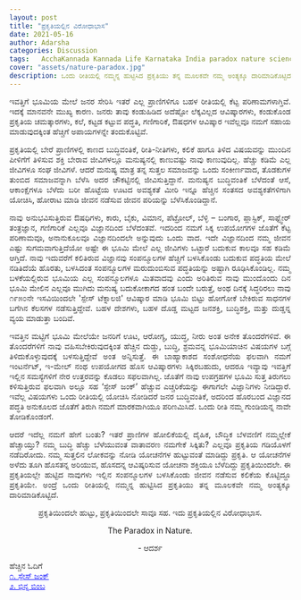 ```yaml
---
layout: post
title: "ಪ್ರಕೃತಿಯಲ್ಲಿನ ವಿರೋಧಾಭಾಸ"
date: 2021-05-16
author: Adarsha
categories: Discussion
tags:	AcchaKannada Kannada Life Karnataka India paradox nature science physics research analogy
cover: "assets/nature-paradox.jpg"
description: ಒಂದು ರೀತಿಯಲ್ಲಿ ನಮ್ಮನ್ನ ಹುಟ್ಟಿಸಿದ ಪ್ರಕೃತಿಯು ತನ್ನ ಮೂಲಕವೇ ನಮ್ಮ ಅಂತ್ಯಕ್ಕೂ ದಾರಿಮಾಡಿಕೊಟ್ಟಿದೆ.
---
```


<p align = "justify"> ಇವತ್ತಿಗೆ ಭೂಮಿಯ ಮೇಲೆ ಜನರ ಸೇರಿಸಿ ಇತರೆ ಎಲ್ಲ ಪ್ರಾಣಿಗಳಿಗೂ ಬಹಳ ರೀತಿಯಲ್ಲಿ ಕೆಟ್ಟ ಪರಿಣಾಮಗಳಾಗ್ತಿವೆ. ಇದಕ್ಕೆ ಮಾನವನೇ ಮುಖ್ಯ ಕಾರಣ. ಜನರು ತಾವು ಕಂಡುಹಿಡಿದ ಅದೆಷ್ಟೋ ಲೆಕ್ಕವಿಲ್ಲದ ಆವಿಷ್ಕಾರಗಳು, ಕಂಡುಕೊಂಡ ಪ್ರಕೃತಿಯ ಚಮತ್ಕಾರಗಳು, ಕಲೆ, ಕಟ್ಟಡ ಕಟ್ಟುವ ಪದ್ಧತಿ, ಗಣಿಗಾರಿಕೆ, ಔಷಧಗಳ ಆವಿಷ್ಕಾರ ಇವೆಲ್ಲವೂ ನಮಗೆ ಸಹಾಯ ಮಾಡುವುದಕ್ಕಿಂತ ಹೆಚ್ಚಿಗೆ ಅಪಾಯಗಳನ್ನೇ ತಂದುಕೊಟ್ಟಿವೆ. </p>

<p align = "justify"> ಪ್ರಕೃತಿಯಲ್ಲಿ ಬೇರೆ ಪ್ರಾಣಿಗಳಲ್ಲಿ ಕಾಣದ ಬುದ್ಧಿವಂತಿಕೆ, ರೀತಿ-ನೀತಿಗಳು, ಕಲಿಕೆ ಹಾಗೂ ತಿಳಿದ ವಿಷಯವನ್ನು ಮುಂದಿನ ಪೀಳಿಗೆಗೆ ತಿಳಿಸುವ ಶಕ್ತಿ ಬೇರಾವ ಜೀವಿಗಳಲ್ಲೂ ಮನುಷ್ಯನಲ್ಲಿ ಕಾಣುವಷ್ಟು ನಾವು ಕಾಣುವುದಿಲ್ಲ. ಹೆಚ್ಚು ಕಡಿಮೆ ಎಲ್ಲ ಜೀವಿಗಳೂ ಸಂಘ ಜೀವಿಗಳೆ. ಆದರೆ ಮನುಷ್ಯ ಮಾತ್ರ ತನ್ನ ಸುತ್ತಲ ಸಮಾಜವನ್ನು ಒಂದು ಸಂಕೀರ್ಣವಾದ, ತೊಡಕುಗಳ ತುಂಬಿದ ಸಮಾಜವನ್ನಾಗಿ ಬೆಳೆಸಿ ಅದರ ಚೌಕಟ್ಟಿನಲ್ಲಿ ಜೀವಿಸುತ್ತಿದ್ದಾನೆ. ಮನುಷ್ಯನ ಬುದ್ಧಿವಂತಿಕೆ ಬೆಳೆದಂತೆ ಆಸೆ, ಆಕಾಂಕ್ಷೆಗಳೂ ಬೆಳೆದು ಬರೀ ಹೊಟ್ಟೆಯ ಊಟದ ಅವಶ್ಯಕತೆ ಮೀರಿ ಇನ್ನೂ ಹೆಚ್ಚಿನ ಸಂತಸದ ಅವಶ್ಯಕತೆಗಳಿಗಾಗಿ ಯೋಚಿಸಿ, ಹೋರಾಟ ಮಾಡಿ ಜೀವನ ನಡೆಸುವ ಜೀವನ ಪರಿಯನ್ನು ಬೆಳೆಸಿಕೊಂಡಿದ್ದಾನೆ. </p>

<p align = "justify"> ನಾವು ಅನುಭವಿಸುತ್ತಿರುವ ಔಷಧಿಗಳು, ಕಾರು, ಬೈಕು, ವಿಮಾನ, ಪೆಟ್ರೋಲ್, ಬೆಳ್ಳಿ – ಬಂಗಾರ, ಪ್ಲಾಸ್ಟಿಕ್, ಸಾಫ್ಟ್ವೇರ್ ತಂತ್ರಜ್ಞಾನ, ಗಣಿಗಾರಿಕೆ ಎಲ್ಲವೂ ವಿಜ್ಞಾನದಿಂದ ಬೆಳೆದಂತವೆ. ಇದರಿಂದ ನಮಗೆ ಸಿಕ್ಕ ಉಪಯೋಗಗಳ ಜೊತೆಗೆ ಕೆಟ್ಟ ಪರಿಣಾಮವೂ, ಅನಾನುಕೂಲವೂ ವಿಜ್ಞಾನದಿಂದಲೇ ಅನ್ನುವುದು ಒಂದು ವಾದ. ಇದೇ ವಿಜ್ಞಾನದಿಂದ ನಮ್ಮ ಜೀವನ ಎಷ್ಟು ಸುಗಮವಾಗುತ್ತಿದೆಯೋ ಅಷ್ಟೇ ಈ ಭೂಮಿ ಮೇಲೆ ಎಲ್ಲ ಜೀವಿಗಳು ಒಟ್ಟಾರೆ ಬದುಕುವ ಕಾಲವೂ ಸಹ ಕಡಿಮೆ ಆಗ್ತಿದೆ. ನಾವು ಇದುವರೆಗೆ ಕಲಿತಿರುವ ವಿಜ್ಞಾನವು ಸಂಪನ್ಮೂಲಗಳ  ಹೆಚ್ಚಿಗೆ ಬಳಸಿಕೊಂಡು ಬದುಕುವ ಪದ್ಧತಿಯ ಮೇಲೆ ನಡಿತಿದೆಯೆ ಹೊರತು, ಬಳಸಿದಂತ ಸಂಪನ್ಮೂಲಗಳ ಮರುದುಂಬಿಸುವ ಪದ್ಧತಿಯನ್ನು ಅಷ್ಟಾಗಿ ರೂಢಿಸಿಕೊಂಡಿಲ್ಲ. ನಮ್ಮ ಬಳಕೆಯಲ್ಲಿರುವ ಭೂಮಿಯ ಎಲ್ಲ ಸಂಪನ್ಮೂಲಗಳೂ ಮಿತವಾದವು ಎಂದು ಅರಿತಿರುವ ನಾವು ಮುಂದೊಂದು ದಿನ ಭೂಮಿ ಮೇಲಿನ ಎಲ್ಲವೂ ಮುಗಿದು ಮನುಷ್ಯ ಬದುಕೋಕಾಗದ ಹಂತ ಬಂದೇ ಬರುತ್ತೆ, ಅಂಥ ದಿನಕ್ಕೆ ಸಿದ್ಧರಿರಲು ನಾವು ೧೯೫೦ನೇ ಇಸವಿಯಿಂದಲೇ 'ಸ್ಪೇಸ್ ಟೆಕ್ನಾಲಜಿ' ಆವಿಷ್ಕಾರ ಮಾಡಿ ಭೂಮಿ ಬಿಟ್ಟು ಹೋಗೋಕೆ ಬೇಕಿರುವ ಸಾಧನಗಳ ಬಗೆಗಿನ ಕೆಲಸಗಳ ನಡೆಸುತ್ತಿದ್ದೇವೆ. ಬಹಳ ದೇಶಗಳು, ಬಹಳ ದೊಡ್ಡ ಮಟ್ಟದ ಜನಶಕ್ತಿ, ಬುದ್ಧಿಶಕ್ತಿ, ಮತ್ತು ದುಡ್ಡನ್ನ ವ್ಯಯ ಮಾಡುತ್ತಾ ಬಂದಿವೆ. </p>

<p align = "justify"> ಇವತ್ತಿನ ಮಟ್ಟಿಗೆ ಭೂಮಿ ಮೇಲೆಯೇ ಜನರಿಗೆ ಊಟ, ಆರೋಗ್ಯ, ಯುದ್ಧ, ನೀರು ಅಂತ ಅನೇಕ ತೊಂದರೆಗಳಿವೆ. ಈ ತೊಂದರೆಗಳಿಗೆ ನಾವು ವಹಿಸಬೇಕಿರುವುದಕ್ಕಿಂತ ಹೆಚ್ಚಿನ ದುಡ್ಡು, ಬುದ್ಧಿ, ಶ್ರಮವನ್ನ ಭೂಮಿಯಾಚಿನ ವಿಷಯಗಳ ಬಗ್ಗೆ ತಿಳಿದುಕೊಳ್ಳುವುದಕ್ಕೆ ಬಳಸುತ್ತಿದ್ದೇವೆ ಅಂತ ಅನ್ನಿಸುತ್ತೆ. ಈ ಬಾಹ್ಯಾಕಾಶದ ಸಂಶೋಧನೆಯ ಫಲವಾಗಿ ನಮಗೆ ಇಂಟರ್ನೆಟ್, ಇ-ಮೇಲ್ ನಂಥ ಉಪಯೋಗದ ಹೊಸ ಆವಿಷ್ಕಾರಗಳು ಸಿಕ್ಕಿರಬಹುದು, ಆದರೂ ಇವ್ಯಾವು ಇವತ್ತಿಗೆ ಇಲ್ಲಿನ ಸಮಸ್ಯೆಗಳಿಗೆ ನೇರ ಉತ್ತರವನ್ನು ಕೊಡಲು ಸಫಲವಾಗಿಲ್ಲ. ಜೊತೆಗೆ ನಾವು ಉಪಗ್ರಹಗಳ ಭೂಮಿ ಸುತ್ತ ತಿರುಗಲು ಕಳಿಸುತ್ತಿರುವ ಫಲವಾಗಿ ಅಲ್ಲೂ ಸಹ ‘ಸ್ಪೇಸ್ ಜಂಕ್’ ಹೆಚ್ಚುವ ಎಚ್ಚರಿಕೆಯನ್ನು ಈಗಾಗಲೇ ವಿಜ್ಞಾನಿಗಳು ನೀಡಿದ್ದಾರೆ. ಇವೆಲ್ಲ ವಿಷಯಗಳು ಒಂದು ರೀತಿಯಲ್ಲಿ ಯೋಚಿಸಿ ನೋಡಿದರೆ ಜನರ ಬುದ್ಧಿವಂತಿಕೆ, ಅದರಿಂದ ಹೊರಬಂದ ವಿಜ್ಞಾನದ ಪದ್ಧತಿ ಅನುಕೂಲದ ಜೊತೆಗೆ ತಿರುಗಿ ನಮಗೆ ಮಾರಕವಾಗಿಯೂ ಪರಿಣಮಿಸಿದೆ. ಒಂದು ರೀತಿ ನಮ್ಮ ಗುಂಡಿಯನ್ನ ನಾವೇ ತೋಡಿಕೊಂಡಂಗೆ. </p>

<p align = "justify"> ಆದರೆ ಇದೆಲ್ಲ ನಮಗೆ ಹೇಗೆ ಬಂತು? ಇತರೆ ಪ್ರಾಣಿಗಳ ಹೋಲಿಕೆಯಲ್ಲಿ ದೈಹಿಕ, ಬೌದ್ಧಿಕ ಬೆಳವಣಿಗೆ ನಮ್ಮಲ್ಲೇಕೆ ಹೆಚ್ಚಾಯ್ತು? ನಮ್ಮ ಬುದ್ಧಿ ಹೆಚ್ಚು ಬೆಳೆಯುವಂತ ವಾತಾವರಣ ನಮಗೇಕೆ ಸಿಕ್ಕಿತು? ಎಲ್ಲವೂ ಪ್ರಕೃತಿಯ ಗಡಿಯೊಳಗೆ ನಡೆದಿರೋದು. ನಮ್ಮ ಸುತ್ತಲಿನ ಲೋಕವನ್ನು ನೋಡಿ ಯೋಚನೆಗಳ ಹುಟ್ಟುವಂತೆ ಮಾಡಿದ್ದು ಪ್ರಕೃತಿ. ಆ ಯೋಚನೆಗಳ ಅಳೆದು ತೂಗಿ ಹೊಸತನ್ನ ಅರಿಯುವ, ಹೊಸದನ್ನ ಆವಿಷ್ಕರಿಸುವ ಯೋಚನಾ ಶಕ್ತಿಯೂ ಬೆಳೆದಿದ್ದು ಪ್ರಕೃತಿಯಿಂದಲೇ. ಈ ಪ್ರಕೃತಿಯಲ್ಲೇ ಹುಟ್ಟಿದ ನಾವುಗಳು ಇಲ್ಲಿನ ಸಂಪನ್ಮೂಲಗಳ ಬಳಸಿಕೊಂಡು ಜೀವನ ನಡೆಸುವ ಕಲಿಕೆಯ ಕೊಟ್ಟಿದ್ದೂ ಪ್ರಕೃತಿಯೇ. ಅಂದ್ರೆ ಒಂದು ರೀತಿಯಲ್ಲಿ ನಮ್ಮನ್ನ ಹುಟ್ಟಿಸಿದ ಪ್ರಕೃತಿಯು ತನ್ನ ಮೂಲಕವೇ ನಮ್ಮ ಅಂತ್ಯಕ್ಕೂ ದಾರಿಮಾಡಿಕೊಟ್ಟಿದೆ.</p>

<p align = "center"> ಪ್ರಕೃತಿಯಿಂದಲೇ ಹುಟ್ಟು, ಪ್ರಕೃತಿಯಿಂದಲೇ ಸಾವೂ ಸಹ. ಇದು ಪ್ರಕೃತಿಯಲ್ಲಿನ ವಿರೋಧಾಭಾಸ. </p>
<p align = "center">  The Paradox in Nature. </p>
<p align = "center"> - ಆದರ್ಶ </p>

ಹೆಚ್ಚಿನ ಓದಿಗೆ <br>
<a  style="color:blue;" href="https://observer.com/2020/10/spacex-starlink-satellite-collision-risk-space-debris/"> ೧. ಸ್ಪೇಸ್ ಜಂಕ್ </a> <br>
<a  style="color:blue;" href="http://totalkannada.com/bhinna-bimba--29268?ver=4276801261">೨. ಭಿನ್ನ ಬಿಂಬ </a>
